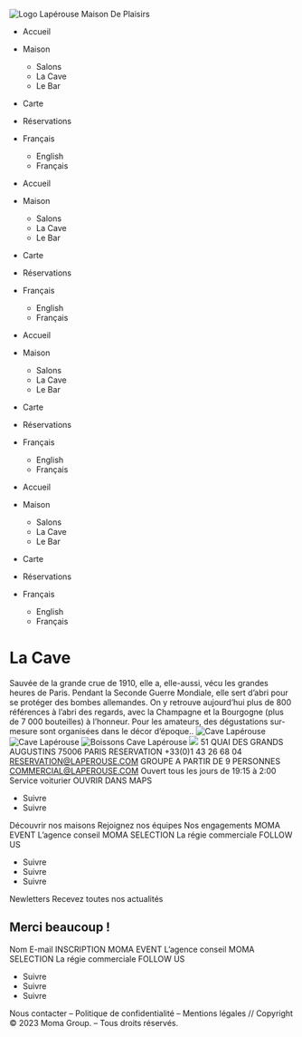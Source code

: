 ![Logo Lapérouse Maison De Plaisirs](https://www.laperouse-paris.fr/wp-content/uploads/2022/01/logo-laperouse-white-paris.png)
  * Accueil
  * Maison
    * Salons
    * La Cave
    * Le Bar
  * Carte
  * Réservations
  * Français
    * English
    * Français


  * Accueil
  * Maison
    * Salons
    * La Cave
    * Le Bar
  * Carte
  * Réservations
  * Français
    * English
    * Français


  * Accueil
  * Maison
    * Salons
    * La Cave
    * Le Bar
  * Carte
  * Réservations
  * Français
    * English
    * Français


  * Accueil
  * Maison
    * Salons
    * La Cave
    * Le Bar
  * Carte
  * Réservations
  * Français
    * English
    * Français


# La Cave
Sauvée de la grande crue de 1910, elle a, elle-aussi, vécu les grandes heures de Paris. Pendant la Seconde Guerre Mondiale, elle sert d’abri pour se protéger des bombes allemandes. On y retrouve aujourd’hui plus de 800 références à l’abri des regards, avec la Champagne et la Bourgogne (plus de 7 000 bouteilles) à l’honneur. Pour les amateurs, des dégustations sur-mesure sont organisées dans le décor d’époque..
![Cave Lapérouse](https://www.laperouse-paris.fr/wp-content/uploads/2022/01/cave-de-laperouse.jpg)
![Cave Lapérouse](https://www.laperouse-paris.fr/wp-content/uploads/2022/02/cave-de-laperouse.jpg)
![Boissons Cave Lapérouse](https://www.laperouse-paris.fr/wp-content/uploads/2022/01/la-cave-de-laperouse-paris.jpg)
![](https://www.laperouse-paris.fr/wp-content/uploads/2022/01/logo-laperouse-white-paris.png)
51 QUAI DES GRANDS AUGUSTINS
75006 PARIS
RESERVATION
+33(0)1 43 26 68 04
RESERVATION@LAPEROUSE.COM
GROUPE A PARTIR DE 9 PERSONNES
COMMERCIAL@LAPEROUSE.COM
Ouvert tous les jours de 19:15 à 2:00
Service voiturier
OUVRIR DANS MAPS
  * Suivre
  * Suivre


Découvrir nos maisons
Rejoignez nos équipes
Nos engagements
MOMA EVENT
L’agence conseil
MOMA SELECTION
La régie commerciale
FOLLOW US
  * Suivre
  * Suivre
  * Suivre


Newletters
Recevez toutes nos actualités
## Merci beaucoup !
Nom
E-mail
INSCRIPTION
MOMA EVENT
L’agence conseil
MOMA SELECTION
La régie commerciale
FOLLOW US
  * Suivre
  * Suivre
  * Suivre


Nous contacter – Politique de confidentialité – Mentions légales // Copyright © 2023 Moma Group. – Tous droits réservés.
